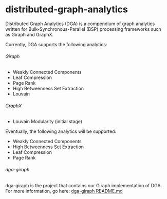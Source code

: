 distributed-graph-analytics
===========================

Distributed Graph Analytics (DGA) is a compendium of graph analytics written for Bulk-Synchronous-Parallel (BSP) processing frameworks such as Giraph and GraphX.

Currently, DGA supports the following analytics:

###### Giraph
- Weakly Connected Components
- Leaf Compression
- Page Rank
- High Betweenness Set Extraction
- Louvain

###### GraphX
- Louvain Modularity (initial stage)

Eventually, the following analytics will be supported:

- Weakly Connected Components
- High Betweenness Set Extraction
- Leaf Compression
- Page Rank


###### dga-giraph
dga-giraph is the project that contains our Giraph implementation of DGA.  For more information, go here: [dga-giraph README.md](https://github.com/Sotera/distributed-graph-analytics/tree/master/dga-giraph)
